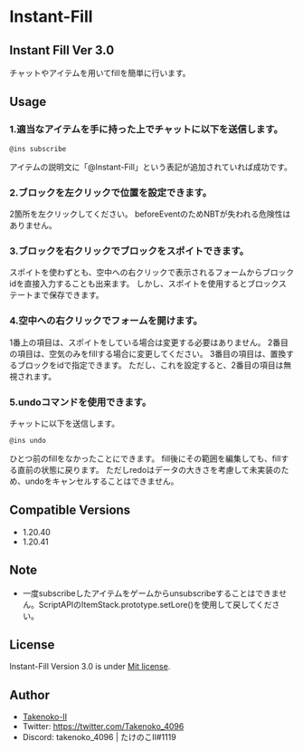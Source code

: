 # Instant-Fill

## Instant Fill Ver 3.0

チャットやアイテムを用いてfillを簡単に行います。

## Usage

### 1.適当なアイテムを手に持った上でチャットに以下を送信します。

```
@ins subscribe
```
アイテムの説明文に「@Instant-Fill」という表記が追加されていれば成功です。

### 2.ブロックを左クリックで位置を設定できます。

2箇所を左クリックしてください。
beforeEventのためNBTが失われる危険性はありません。

### 3.ブロックを右クリックでブロックをスポイトできます。

スポイトを使わずとも、空中への右クリックで表示されるフォームからブロックidを直接入力することも出来ます。
しかし、スポイトを使用するとブロックステートまで保存できます。

### 4.空中への右クリックでフォームを開けます。

1番上の項目は、スポイトをしている場合は変更する必要はありません。
2番目の項目は、空気のみをfillする場合に変更してください。
3番目の項目は、置換するブロックをidで指定できます。
ただし、これを設定すると、2番目の項目は無視されます。

### 5.undoコマンドを使用できます。

チャットに以下を送信します。
```
@ins undo
```
ひとつ前のfillをなかったことにできます。
fill後にその範囲を編集しても、fillする直前の状態に戻ります。
ただしredoはデータの大きさを考慮して未実装のため、undoをキャンセルすることはできません。

## Compatible Versions

- 1.20.40
- 1.20.41

## Note

- 一度subscribeしたアイテムをゲームからunsubscribeすることはできません。ScriptAPIのItemStack.prototype.setLore()を使用して戻してください。

## License

Instant-Fill Version 3.0 is under [Mit license](https://en.wikipedia.org/wiki/MIT_License).

## Author

- [Takenoko-II](https://github.com/Takenoko-II)
- Twitter: https://twitter.com/Takenoko_4096
- Discord: takenoko_4096 | たけのこII#1119
